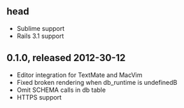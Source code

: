## head
* Sublime support
* Rails 3.1 support

## 0.1.0, released 2012-30-12 
* Editor integration for TextMate and MacVim
* Fixed broken rendering when db_runtime is undefinedB 
* Omit SCHEMA calls in db table
* HTTPS support
